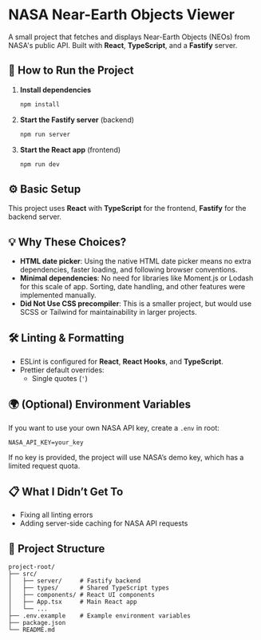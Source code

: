 # NASA Near-Earth Objects Viewer

A small project that fetches and displays Near-Earth Objects (NEOs) from NASA's public API. Built with **React**, **TypeScript**, and a **Fastify** server.

## 🚀 How to Run the Project

1. **Install dependencies**  
   ```bash
   npm install
   ```

2. **Start the Fastify server** (backend)  
   ```bash
   npm run server
   ```

3. **Start the React app** (frontend)  
   ```bash
   npm run dev
   ```

## ⚙️ Basic Setup

This project uses **React** with **TypeScript** for the frontend, **Fastify** for the backend server.

## 💡 Why These Choices?

- **HTML date picker**: Using the native HTML date picker means no extra dependencies, faster loading, and following browser conventions.
- **Minimal dependencies**: No need for libraries like Moment.js or Lodash for this scale of app. Sorting, date handling, and other features were implemented manually.
- **Did Not Use CSS precompiler**: This is a smaller project, but would use SCSS or Tailwind for maintainability in larger projects.

## 🛠 Linting & Formatting

- ESLint is configured for **React**, **React Hooks**, and **TypeScript**.
- Prettier default overrides:
  - Single quotes (`'`)

## 🌍 (Optional) Environment Variables

If you want to use your own NASA API key, create a `.env` in root:

```
NASA_API_KEY=your_key
```

If no key is provided, the project will use NASA’s demo key, which has a limited request quota.

## 📋 What I Didn’t Get To

- Fixing all linting errors
- Adding server-side caching for NASA API requests

## 📂 Project Structure

```
project-root/
├── src/
│   ├── server/     # Fastify backend
│   ├── types/      # Shared TypeScript types
│   ├── components/ # React UI components
│   ├── App.tsx     # Main React app
│   └── ...
├── .env.example    # Example environment variables
├── package.json
└── README.md
```

